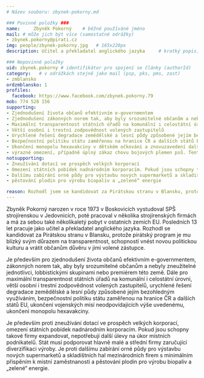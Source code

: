 ```yaml
---
# Název souboru: zbynek-pokorny.md

### Povinné položky ###
name:     Zbyněk Pokorný  	# běžně používáné jméno
mail: # může jich být více (samostatné odrážky)
- zbynek.pokorny@pirati.cz
img: people/zbynek-pokorny.jpg   # 165x220px
description: Učitel a překladatel anglického jazyka 	# kratký popis, max 160 znaků

### Nepovinné položky
uid: zbynek.pokorny # identifikátor pro spojení se články (authorId)
category: 	# v odrážkách stejně jako mail (psp, pks, pms, zast)
- zmblansko
ordzmblansko: 1
profiles:
  facebook: https://www.facebook.com/zbynek.pokorny.79
mob: 774 528 156
supporting:
- Zjednodušení života občanů efektivním e-governmentem
- Zjednodušení zákonných norem tak, aby byly srozumitelné občanům a nebyly zneužitelné jednotlivci, lobbistickými skupinami nebo premiérem této země
- Maximální transparentnost státních úřadů na komunální i celostátní úrovni
- Větší osobní i trestní zodpovědnost volených zastupitelů
- Urychlené řešení degradace zemědělské a lesní půdy způsobené jejím bezohledným využíváním
- Bezpečnostní politiku státu zaměřenou na hranice ČR a dalších států EU, ukončení vojenských misí neodpovídajících výše uvedenému
- Ukončení monopolu hexavakciny v dětském očkování a znovuzavedení dalších možností, jako je vakcinace proti jednotlivým nemocem
- výrazné omezení, případně úplný zákaz chovu bojových plemen psů. Tento módní trend a nezodpovědnost jejich majitelů neúměrně zvyšuje riziko pro ostatní „neozbrojené“ občany města
notsupporting:
- Zneužívání dotací ve prospěch velkých korporací
- Omezení státních pobídek nadnárodním korporacím. Pokud jsou schopny takové firmy expandovat, nepotřebují další úlevy na úkor místních podnikatelů. Stát musí podporovat hlavně malé a střední firmy zaručující diverzifikaci výroby
- Dalšímu zabírání orné půdy pro výstavbu nových supermarketů a skladištních hal mezinárodních firem s minimálním přispěním k místní zaměstnanosti
- pěstování plodin pro výrobu biopaliv a „zelené“ energie

reason: Rozhodl jsem se kandidovat za Pirátskou stranu v Blansku, protože pirátský program je mi blízký svým důrazem na transparentnost, schopností vnést novou politickou kulturu a vrátit občanům důvěru v jimi volené zástupce.
---
```


Zbyněk Pokorný narozen v roce 1973 v Boskovicích vystudoval SPŠ strojírenskou v Jedovnicích, poté pracoval v několika strojírenských firmách a má za sebou také několikaletý pobyt v ostatních zemích EU. Posledních 13 let pracuje jako učitel a překladatel anglického jazyka.
Rozhodl se kandidovat za Pirátskou stranu v Blansku, protože pirátský program je mu blízký svým důrazem na transparentnost, schopností vnést novou politickou kulturu a vrátit občanům důvěru v jimi volené zástupce.

Je především pro zjednodušení života občanů efektivním e-governmentem, zákonných norem tak, aby byly srozumitelné občanům a nebyly zneužitelné jednotlivci, lobbistickými skupinami nebo premiérem této země. Dále pro maximální transparentnost státních úřadů na komunální i celostátní úrovni, větší osobní i trestní zodpovědnost volených zastupitelů, urychlené řešení degradace zemědělské a lesní půdy způsobené jejím bezohledným využíváním, bezpečnostní politiku státu zaměřenou na hranice ČR a dalších států EU, ukončení vojenských misí neodpovídajících výše uvedenému, ukončení monopolu hexavakciny.

Je především proti zneužívání dotací ve prospěch velkých korporací, omezení státních pobídek nadnárodním korporacím. Pokud jsou schopny takové firmy expandovat, nepotřebují další úlevy na úkor místních podnikatelů. Stát musí podporovat hlavně malé a střední firmy zaručující diverzifikaci výroby. Je proti dalšímu zabírání orné půdy pro výstavbu nových supermarketů a skladištních hal mezinárodních firem s minimálním přispěním k místní zaměstnanosti a pěstování plodin pro výrobu biopaliv a „zelené“ energie.
